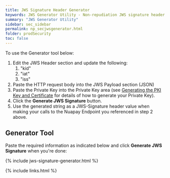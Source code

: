 ```yaml
---
title: JWS Signature Header Generator
keywords: JWS Generator Utility - Non-repudiation JWS signature header generator
summary: "JWS Generator Utility"
sidebar: sec_sidebar
permalink: np_secjwsgenerator.html
folder: prodSecurity
toc: false
---
```


<p>To use the Generator tool below:</p>
 <ol>
 <li value="1">Edit the JWS Header section and update the following: <ol><li value="1">"kid" </li><li value="2">"iat"</li><li value="3">"iss"</li></ol></li>
 <li value="2">Paste the HTTP request body into the JWS Payload section (JSON)</li>
 <li value="3">Paste the Private Key into the Private Key area (see <a href="np_secjws.html#generating-the-pki-key-and-certificate">Generating the PKI Key and Certificate</a> for details of how to generate your Private Key).</li>
 <li value="4">Click the <b>Generate JWS Signature</b> button.</li>
 <li value="5">Use the generated string as a JWS-Signature header value when making your calls to the Nuapay Endpoint you referenced in step 2 above.</li>
 </ol>

## Generator Tool

Paste the required information as indicated below and click **Generate JWS Signature** when you're done:

{% include jws-signature-generator.html %}

{% include links.html %}